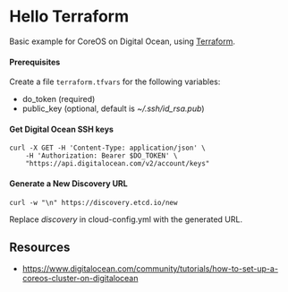 # Hello Terraform

Basic example for CoreOS on Digital Ocean, using [Terraform](https://www.terraform.io/).

#### Prerequisites

Create a file `terraform.tfvars` for the following variables:

* do_token (required)
* public_key (optional, default is *~/.ssh/id_rsa.pub*)

#### Get Digital Ocean SSH keys

    curl -X GET -H 'Content-Type: application/json' \
        -H 'Authorization: Bearer $DO_TOKEN' \
        "https://api.digitalocean.com/v2/account/keys"

#### Generate a New Discovery URL

    curl -w "\n" https://discovery.etcd.io/new

Replace *discovery* in cloud-config.yml with the generated URL.

## Resources

* https://www.digitalocean.com/community/tutorials/how-to-set-up-a-coreos-cluster-on-digitalocean
